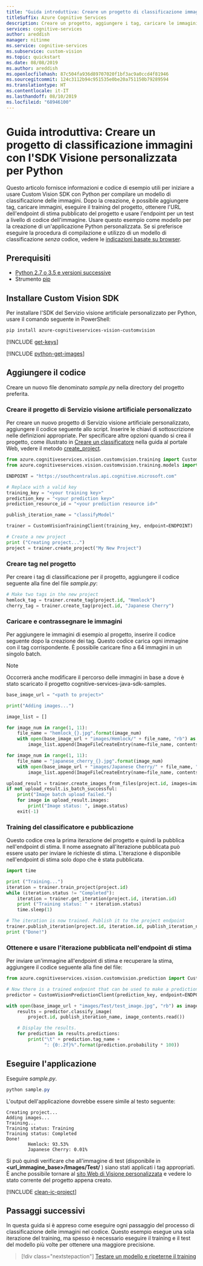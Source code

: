 ```yaml
---
title: "Guida introduttiva: Creare un progetto di classificazione immagini con l'SDK Visione personalizzata per Python"
titleSuffix: Azure Cognitive Services
description: Creare un progetto, aggiungere i tag, caricare le immagini, eseguire il training del progetto ed effettuare una stima usando Python SDK.
services: cognitive-services
author: areddish
manager: nitinme
ms.service: cognitive-services
ms.subservice: custom-vision
ms.topic: quickstart
ms.date: 08/08/2019
ms.author: areddish
ms.openlocfilehash: 87c504fa936d89707020f1bf3ac9a0ccd4f81946
ms.sourcegitcommit: 124c3112b94c951535e0be20a751150b79289594
ms.translationtype: HT
ms.contentlocale: it-IT
ms.lasthandoff: 08/10/2019
ms.locfileid: "68946100"
---
```

# <a name="quickstart-create-an-image-classification-project-with-the-custom-vision-python-sdk"></a>Guida introduttiva: Creare un progetto di classificazione immagini con l'SDK Visione personalizzata per Python

Questo articolo fornisce informazioni e codice di esempio utili per iniziare a usare Custom Vision SDK con Python per compilare un modello di classificazione delle immagini. Dopo la creazione, è possibile aggiungere tag, caricare immagini, eseguire il training del progetto, ottenere l'URL dell'endpoint di stima pubblicato del progetto e usare l'endpoint per un test a livello di codice dell'immagine. Usare questo esempio come modello per la creazione di un'applicazione Python personalizzata. Se si preferisce eseguire la procedura di compilazione e utilizzo di un modello di classificazione _senza_ codice, vedere le [indicazioni basate su browser](getting-started-build-a-classifier.md).

## <a name="prerequisites"></a>Prerequisiti

- [Python 2.7 o 3.5 e versioni successive](https://www.python.org/downloads/)
- Strumento [pip](https://pip.pypa.io/en/stable/installing/)

## <a name="install-the-custom-vision-sdk"></a>Installare Custom Vision SDK

Per installare l'SDK del Servizio visione artificiale personalizzato per Python, usare il comando seguente in PowerShell:

```powershell
pip install azure-cognitiveservices-vision-customvision
```

[!INCLUDE [get-keys](includes/get-keys.md)]

[!INCLUDE [python-get-images](includes/python-get-images.md)]


## <a name="add-the-code"></a>Aggiungere il codice

Creare un nuovo file denominato *sample.py* nella directory del progetto preferita.

### <a name="create-the-custom-vision-service-project"></a>Creare il progetto di Servizio visione artificiale personalizzato

Per creare un nuovo progetto di Servizio visione artificiale personalizzato, aggiungere il codice seguente allo script. Inserire le chiavi di sottoscrizione nelle definizioni appropriate. Per specificare altre opzioni quando si crea il progetto, come illustrato in [Creare un classificatore](getting-started-build-a-classifier.md) nella guida al portale Web, vedere il metodo [create_project](https://docs.microsoft.com/python/api/azure-cognitiveservices-vision-customvision/azure.cognitiveservices.vision.customvision.training.custom_vision_training_client.customvisiontrainingclient?view=azure-python#create-project-name--description-none--domain-id-none--classification-type-none--target-export-platforms-none--custom-headers-none--raw-false----operation-config- ).   

```Python
from azure.cognitiveservices.vision.customvision.training import CustomVisionTrainingClient
from azure.cognitiveservices.vision.customvision.training.models import ImageFileCreateEntry

ENDPOINT = "https://southcentralus.api.cognitive.microsoft.com"

# Replace with a valid key
training_key = "<your training key>"
prediction_key = "<your prediction key>"
prediction_resource_id = "<your prediction resource id>"

publish_iteration_name = "classifyModel"

trainer = CustomVisionTrainingClient(training_key, endpoint=ENDPOINT)

# Create a new project
print ("Creating project...")
project = trainer.create_project("My New Project")
```

### <a name="create-tags-in-the-project"></a>Creare tag nel progetto

Per creare i tag di classificazione per il progetto, aggiungere il codice seguente alla fine del file *sample.py*:

```Python
# Make two tags in the new project
hemlock_tag = trainer.create_tag(project.id, "Hemlock")
cherry_tag = trainer.create_tag(project.id, "Japanese Cherry")
```

### <a name="upload-and-tag-images"></a>Caricare e contrassegnare le immagini

Per aggiungere le immagini di esempio al progetto, inserire il codice seguente dopo la creazione dei tag. Questo codice carica ogni immagine con il tag corrispondente. È possibile caricare fino a 64 immagini in un singolo batch.

> [!NOTE]
> Occorrerà anche modificare il percorso delle immagini in base a dove è stato scaricato il progetto cognitive-services-java-sdk-samples.

```Python
base_image_url = "<path to project>"

print("Adding images...")

image_list = []

for image_num in range(1, 11):
    file_name = "hemlock_{}.jpg".format(image_num)
    with open(base_image_url + "images/Hemlock/" + file_name, "rb") as image_contents:
        image_list.append(ImageFileCreateEntry(name=file_name, contents=image_contents.read(), tag_ids=[hemlock_tag.id]))

for image_num in range(1, 11):
    file_name = "japanese_cherry_{}.jpg".format(image_num)
    with open(base_image_url + "images/Japanese Cherry/" + file_name, "rb") as image_contents:
        image_list.append(ImageFileCreateEntry(name=file_name, contents=image_contents.read(), tag_ids=[cherry_tag.id]))

upload_result = trainer.create_images_from_files(project.id, images=image_list)
if not upload_result.is_batch_successful:
    print("Image batch upload failed.")
    for image in upload_result.images:
        print("Image status: ", image.status)
    exit(-1)
```

### <a name="train-the-classifier-and-publish"></a>Training del classificatore e pubblicazione

Questo codice crea la prima iterazione del progetto e quindi la pubblica nell'endpoint di stima. Il nome assegnato all'iterazione pubblicata può essere usato per inviare le richieste di stima. L'iterazione è disponibile nell'endpoint di stima solo dopo che è stata pubblicata.

```Python
import time

print ("Training...")
iteration = trainer.train_project(project.id)
while (iteration.status != "Completed"):
    iteration = trainer.get_iteration(project.id, iteration.id)
    print ("Training status: " + iteration.status)
    time.sleep(1)

# The iteration is now trained. Publish it to the project endpoint
trainer.publish_iteration(project.id, iteration.id, publish_iteration_name, prediction_resource_id)
print ("Done!")
```

### <a name="get-and-use-the-published-iteration-on-the-prediction-endpoint"></a>Ottenere e usare l'iterazione pubblicata nell'endpoint di stima

Per inviare un'immagine all'endpoint di stima e recuperare la stima, aggiungere il codice seguente alla fine del file:

```python
from azure.cognitiveservices.vision.customvision.prediction import CustomVisionPredictionClient

# Now there is a trained endpoint that can be used to make a prediction
predictor = CustomVisionPredictionClient(prediction_key, endpoint=ENDPOINT)

with open(base_image_url + "images/Test/test_image.jpg", "rb") as image_contents:
    results = predictor.classify_image(
        project.id, publish_iteration_name, image_contents.read())

    # Display the results.
    for prediction in results.predictions:
        print("\t" + prediction.tag_name +
              ": {0:.2f}%".format(prediction.probability * 100))
```

## <a name="run-the-application"></a>Eseguire l'applicazione

Eseguire *sample.py*.

```powershell
python sample.py
```

L'output dell'applicazione dovrebbe essere simile al testo seguente:

```console
Creating project...
Adding images...
Training...
Training status: Training
Training status: Completed
Done!
        Hemlock: 93.53%
        Japanese Cherry: 0.01%
```

Si può quindi verificare che all'immagine di test (disponibile in **<url_immagine_base>/Images/Test/** ) siano stati applicati i tag appropriati. È anche possibile tornare al [sito Web di Visione personalizzata](https://customvision.ai) e vedere lo stato corrente del progetto appena creato.

[!INCLUDE [clean-ic-project](includes/clean-ic-project.md)]

## <a name="next-steps"></a>Passaggi successivi

In questa guida si è appreso come eseguire ogni passaggio del processo di classificazione delle immagini nel codice. Questo esempio esegue una sola iterazione del training, ma spesso è necessario eseguire il training e il test del modello più volte per ottenere una maggiore precisione.

> [!div class="nextstepaction"]
> [Testare un modello e ripeterne il training](test-your-model.md)
